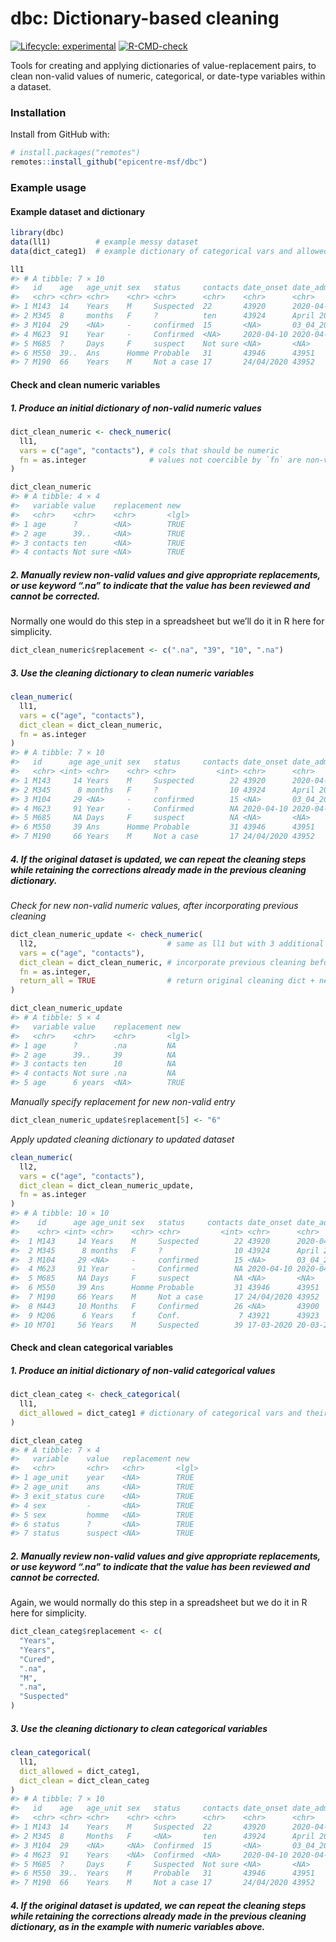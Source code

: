 
<!-- README.md is generated from README.Rmd. Please edit that file -->

# dbc: Dictionary-based cleaning

<!-- badges: start -->

[![Lifecycle:
experimental](https://img.shields.io/badge/lifecycle-experimental-orange.svg)](https://www.tidyverse.org/lifecycle/#experimental)
[![R-CMD-check](https://github.com/epicentre-msf/dbc/workflows/R-CMD-check/badge.svg)](https://github.com/epicentre-msf/dbc/actions)
<!-- badges: end -->

Tools for creating and applying dictionaries of value-replacement pairs,
to clean non-valid values of numeric, categorical, or date-type
variables within a dataset.

### Installation

Install from GitHub with:

``` r
# install.packages("remotes")
remotes::install_github("epicentre-msf/dbc")
```

### Example usage

#### Example dataset and dictionary

``` r
library(dbc)
data(ll1)          # example messy dataset
data(dict_categ1)  # example dictionary of categorical vars and allowed values

ll1
#> # A tibble: 7 × 10
#>   id    age   age_unit sex   status     contacts date_onset date_admit date_exit  exit_status
#>   <chr> <chr> <chr>    <chr> <chr>      <chr>    <chr>      <chr>      <chr>      <chr>      
#> 1 M143  14    Years    M     Suspected  22       43920      2020-04-01 2021.04.02 <NA>       
#> 2 M345  8     months   F     ?          ten      43924      April 2020 43940      SENT HOME  
#> 3 M104  29    <NA>     -     confirmed  15       <NA>       03_04_2020 43932      Died       
#> 4 M623  91    Year     -     Confirmed  <NA>     2020-04-10 2020-04-12 Unknown    Cure       
#> 5 M685  ?     Days     F     suspect    Not sure <NA>       <NA>       43918      <NA>       
#> 6 M550  39..  Ans      Homme Probable   31       43946      43951      43964      <NA>       
#> 7 M190  66    Years    M     Not a case 17       24/04/2020 43952      43941      Sent home
```

#### Check and clean numeric variables

##### 1. Produce an initial dictionary of non-valid numeric values

``` r
dict_clean_numeric <- check_numeric(
  ll1,
  vars = c("age", "contacts"), # cols that should be numeric
  fn = as.integer              # values not coercible by `fn` are non-valid
)

dict_clean_numeric
#> # A tibble: 4 × 4
#>   variable value    replacement new  
#>   <chr>    <chr>    <chr>       <lgl>
#> 1 age      ?        <NA>        TRUE 
#> 2 age      39..     <NA>        TRUE 
#> 3 contacts ten      <NA>        TRUE 
#> 4 contacts Not sure <NA>        TRUE
```

##### 2. Manually review non-valid values and give appropriate replacements, or use keyword “.na” to indicate that the value has been reviewed and cannot be corrected.

Normally one would do this step in a spreadsheet but we’ll do it in R
here for simplicity.

``` r
dict_clean_numeric$replacement <- c(".na", "39", "10", ".na")
```

##### 3. Use the cleaning dictionary to clean numeric variables

``` r
clean_numeric(
  ll1,
  vars = c("age", "contacts"),
  dict_clean = dict_clean_numeric,
  fn = as.integer
)
#> # A tibble: 7 × 10
#>   id      age age_unit sex   status     contacts date_onset date_admit date_exit  exit_status
#>   <chr> <int> <chr>    <chr> <chr>         <int> <chr>      <chr>      <chr>      <chr>      
#> 1 M143     14 Years    M     Suspected        22 43920      2020-04-01 2021.04.02 <NA>       
#> 2 M345      8 months   F     ?                10 43924      April 2020 43940      SENT HOME  
#> 3 M104     29 <NA>     -     confirmed        15 <NA>       03_04_2020 43932      Died       
#> 4 M623     91 Year     -     Confirmed        NA 2020-04-10 2020-04-12 Unknown    Cure       
#> 5 M685     NA Days     F     suspect          NA <NA>       <NA>       43918      <NA>       
#> 6 M550     39 Ans      Homme Probable         31 43946      43951      43964      <NA>       
#> 7 M190     66 Years    M     Not a case       17 24/04/2020 43952      43941      Sent home
```

##### 4. If the original dataset is updated, we can repeat the cleaning steps while retaining the corrections already made in the previous cleaning dictionary.

*Check for new non-valid numeric values, after incorporating previous
cleaning*

``` r
dict_clean_numeric_update <- check_numeric(
  ll2,                             # same as ll1 but with 3 additional entries
  vars = c("age", "contacts"),
  dict_clean = dict_clean_numeric, # incorporate previous cleaning before checking
  fn = as.integer,
  return_all = TRUE                # return original cleaning dict + new entries
)

dict_clean_numeric_update
#> # A tibble: 5 × 4
#>   variable value    replacement new  
#>   <chr>    <chr>    <chr>       <lgl>
#> 1 age      ?        .na         NA   
#> 2 age      39..     39          NA   
#> 3 contacts ten      10          NA   
#> 4 contacts Not sure .na         NA   
#> 5 age      6 years  <NA>        TRUE
```

*Manually specify replacement for new non-valid entry*

``` r
dict_clean_numeric_update$replacement[5] <- "6"
```

*Apply updated cleaning dictionary to updated dataset*

``` r
clean_numeric(
  ll2,
  vars = c("age", "contacts"),
  dict_clean = dict_clean_numeric_update,
  fn = as.integer
)
#> # A tibble: 10 × 10
#>    id      age age_unit sex   status     contacts date_onset date_admit date_exit  exit_status
#>    <chr> <int> <chr>    <chr> <chr>         <int> <chr>      <chr>      <chr>      <chr>      
#>  1 M143     14 Years    M     Suspected        22 43920      2020-04-01 2021.04.02 <NA>       
#>  2 M345      8 months   F     ?                10 43924      April 2020 43940      SENT HOME  
#>  3 M104     29 <NA>     -     confirmed        15 <NA>       03_04_2020 43932      Died       
#>  4 M623     91 Year     -     Confirmed        NA 2020-04-10 2020-04-12 Unknown    Cure       
#>  5 M685     NA Days     F     suspect          NA <NA>       <NA>       43918      <NA>       
#>  6 M550     39 Ans      Homme Probable         31 43946      43951      43964      <NA>       
#>  7 M190     66 Years    M     Not a case       17 24/04/2020 43952      43941      Sent home  
#>  8 M443     10 Months   F     Confirmed        26 <NA>       43900      43926      Cured      
#>  9 M206      6 Years    f     Conf.             7 43921      43923      ?          dead       
#> 10 M701     56 Years    M     Suspected        39 17-03-2020 20-03-2020 05-04-2020 <NA>
```

#### Check and clean categorical variables

##### 1. Produce an initial dictionary of non-valid categorical values

``` r
dict_clean_categ <- check_categorical(
  ll1,
  dict_allowed = dict_categ1 # dictionary of categorical vars and their allowed values
)

dict_clean_categ
#> # A tibble: 7 × 4
#>   variable    value   replacement new  
#>   <chr>       <chr>   <chr>       <lgl>
#> 1 age_unit    year    <NA>        TRUE 
#> 2 age_unit    ans     <NA>        TRUE 
#> 3 exit_status cure    <NA>        TRUE 
#> 4 sex         -       <NA>        TRUE 
#> 5 sex         homme   <NA>        TRUE 
#> 6 status      ?       <NA>        TRUE 
#> 7 status      suspect <NA>        TRUE
```

##### 2. Manually review non-valid values and give appropriate replacements, or use keyword “.na” to indicate that the value has been reviewed and cannot be corrected.

Again, we would normally do this step in a spreadsheet but we do it in R
here for simplicity.

``` r
dict_clean_categ$replacement <- c(
  "Years",
  "Years",
  "Cured",
  ".na",
  "M",
  ".na",
  "Suspected"
)
```

##### 3. Use the cleaning dictionary to clean categorical variables

``` r
clean_categorical(
  ll1,
  dict_allowed = dict_categ1,
  dict_clean = dict_clean_categ
)
#> # A tibble: 7 × 10
#>   id    age   age_unit sex   status     contacts date_onset date_admit date_exit  exit_status
#>   <chr> <chr> <chr>    <chr> <chr>      <chr>    <chr>      <chr>      <chr>      <chr>      
#> 1 M143  14    Years    M     Suspected  22       43920      2020-04-01 2021.04.02 <NA>       
#> 2 M345  8     Months   F     <NA>       ten      43924      April 2020 43940      Sent home  
#> 3 M104  29    <NA>     <NA>  Confirmed  15       <NA>       03_04_2020 43932      Died       
#> 4 M623  91    Years    <NA>  Confirmed  <NA>     2020-04-10 2020-04-12 Unknown    Cured      
#> 5 M685  ?     Days     F     Suspected  Not sure <NA>       <NA>       43918      <NA>       
#> 6 M550  39..  Years    M     Probable   31       43946      43951      43964      <NA>       
#> 7 M190  66    Years    M     Not a case 17       24/04/2020 43952      43941      Sent home
```

##### 4. If the original dataset is updated, we can repeat the cleaning steps while retaining the corrections already made in the previous cleaning dictionary, as in the example with numeric variables above.
